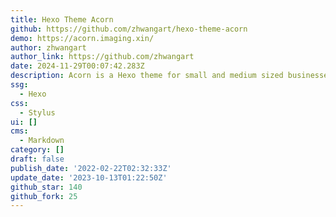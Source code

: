```yaml
---
title: Hexo Theme Acorn
github: https://github.com/zhwangart/hexo-theme-acorn
demo: https://acorn.imaging.xin/
author: zhwangart
author_link: https://github.com/zhwangart
date: 2024-11-29T00:07:42.283Z
description: Acorn is a Hexo theme for small and medium sized businesses or studios.
ssg:
  - Hexo
css:
  - Stylus
ui: []
cms:
  - Markdown
category: []
draft: false
publish_date: '2022-02-22T02:32:33Z'
update_date: '2023-10-13T01:22:50Z'
github_star: 140
github_fork: 25
---
```

